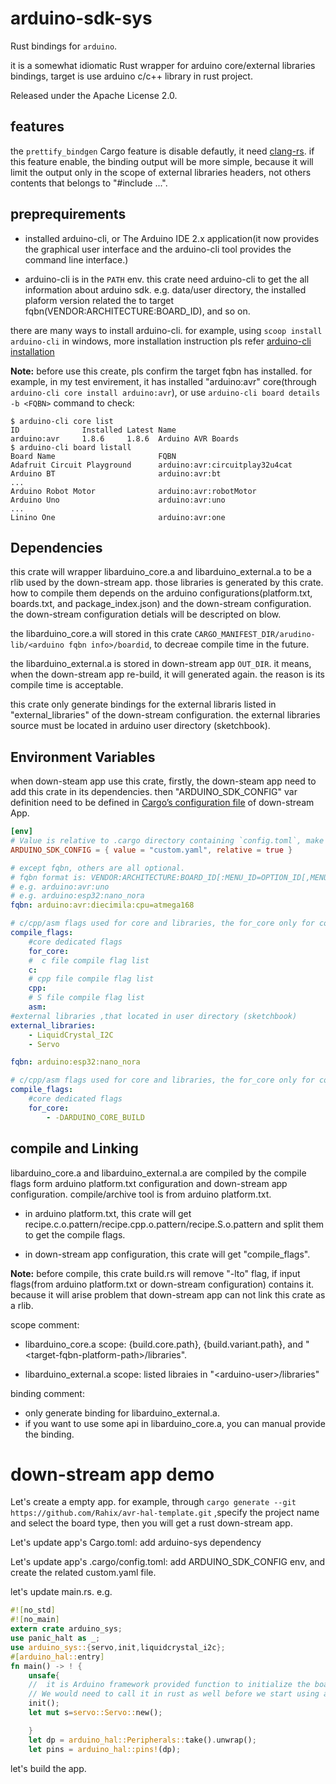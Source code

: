 # arduino-sdk-sys

Rust bindings for `arduino`.

it is a somewhat idiomatic Rust wrapper for arduino core/external libraries bindings, target is use arduino c/c++ library in rust project.

Released under the Apache License 2.0.

## features

the `prettify_bindgen` Cargo feature is disable defautly, it need [clang-rs](https://github.com/KyleMayes/clang-rs). if this feature enable, the binding output will be more simple, because it will limit the output only in the scope of external libraries headers, not others contents that belongs to "#include ...".

## preprequirements

- installed arduino-cli, or The Arduino IDE 2.x application(it now provides the graphical user interface and the arduino-cli tool provides the command line interface.) 

- arduino-cli is  in the `PATH` env. this crate need arduino-cli to get the all information about arduino sdk. e.g. data/user directory, the installed plaform version related the to target fqbn(VENDOR:ARCHITECTURE:BOARD_ID), and so on.

there are many ways to install arduino-cli. for example, using `scoop install arduino-cli` in windows, more installation instruction pls refer [arduino-cli installation](https://arduino.github.io/arduino-cli/0.36/installation/)

**Note:** before use this create, pls confirm the target fqbn has installed. for example, in my test envirement, it has installed "arduino:avr" core(through `arduino-cli core install arduino:avr`), or use `arduino-cli board details -b <FQBN>` command to check:
```shell
$ arduino-cli core list
ID              Installed Latest Name
arduino:avr     1.8.6     1.8.6  Arduino AVR Boards
$ arduino-cli board listall
Board Name                       FQBN
Adafruit Circuit Playground      arduino:avr:circuitplay32u4cat
Arduino BT                       arduino:avr:bt
...
Arduino Robot Motor              arduino:avr:robotMotor
Arduino Uno                      arduino:avr:uno
...
Linino One                       arduino:avr:one
```
## Dependencies

this crate will wrapper libarduino_core.a and libarduino_external.a to be a rlib used by the down-stream app. those libraries is generated by this crate. how to compile them depends on the  arduino configurations(platform.txt, boards.txt, and package_index.json) and the down-stream configuration. the down-stream configuration detials will be descripted on blow.

the libarduino_core.a will stored in this crate `CARGO_MANIFEST_DIR/arudino-lib/<arduino fqbn info>/boardid`, to decreae compile time in the future.

the libarduino_external.a is stored in down-stream app `OUT_DIR`. it means, when the down-stream app re-build, it will generated again. the reason is its compile time is acceptable.

this crate only generate bindings for the external libraris listed in "external_libraries" of the down-stream configuration. the external libraries source must be located in arduino user directory (sketchbook).

## Environment Variables

when down-steam app use this crate, firstly, the down-steam app need to add this crate in its dependencies. then  "ARDUINO_SDK_CONFIG" var definition need to be defined 
in  [Cargo’s configuration file](https://doc.rust-lang.org/cargo/reference/config.html) of down-stream App. 

```toml
[env]
# Value is relative to .cargo directory containing `config.toml`, make absolute
ARDUINO_SDK_CONFIG = { value = "custom.yaml", relative = true }
```


```yaml
# except fqbn, others are all optional.
# fqbn format is: VENDOR:ARCHITECTURE:BOARD_ID[:MENU_ID=OPTION_ID[,MENU2_ID=OPTION_ID ...]]
# e.g. arduino:avr:uno
# e.g. arduino:esp32:nano_nora
fqbn: arduino:avr:diecimila:cpu=atmega168

# c/cpp/asm flags used for core and libraries, the for_core only for core module
compile_flags:
    #core dedicated flags
    for_core:
    #  c file compile flag list
    c:
    # cpp file compile flag list
    cpp:
    # S file compile flag list
    asm:
#external libraries ,that located in user directory (sketchbook)
external_libraries:
    - LiquidCrystal_I2C
    - Servo
```

```yaml
fqbn: arduino:esp32:nano_nora

# c/cpp/asm flags used for core and libraries, the for_core only for core module
compile_flags:
    #core dedicated flags
    for_core:
        - -DARDUINO_CORE_BUILD
```



## compile and Linking

libarduino_core.a and libarduino_external.a are compiled by the compile flags form arduino platform.txt configuration and down-stream app configuration. compile/archive tool is from arduino platform.txt.

- in arduino platform.txt, this crate will get recipe.c.o.pattern/recipe.cpp.o.pattern/recipe.S.o.pattern and split them to get the compile flags.

- in down-stream app configuration, this crate will get "compile_flags".

**Note:** before compile, this crate build.rs will remove "-lto" flag, if input flags(from arduino platform.txt or down-stream configuration)  contains it. because it will arise problem  that down-stream app can not link this crate as a rlib.

scope comment:
- libarduino_core.a scope:  {build.core.path}, {build.variant.path}, and "\<target-fqbn-platform-path>/libraries".

- libarduino_external.a scope: listed libraies in "\<arduino-user>/libraries"

binding comment:

- only generate binding for libarduino_external.a. 
- if you want to use some api in libarduino_core.a, you can manual provide the binding.

# down-stream app demo

Let's create a empty app. for example, through `cargo generate --git https://github.com/Rahix/avr-hal-template.git` ,specify the project name and select the board type, then you will get a rust down-stream app.  

Let's update app's Cargo.toml: add arduino-sys dependency

Let's update app's .cargo/config.toml: add ARDUINO_SDK_CONFIG env, and create the related custom.yaml file.

let's update main.rs. e.g.

```rust
#![no_std]
#![no_main]
extern crate arduino_sys;
use panic_halt as _;
use arduino_sys::{servo,init,liquidcrystal_i2c};
#[arduino_hal::entry]
fn main() -> ! {
    unsafe{
    //  it is Arduino framework provided function to initialize the board. 
    // We would need to call it in rust as well before we start using any Arduino library    
    init();
    let mut s=servo::Servo::new();

    }
    let dp = arduino_hal::Peripherals::take().unwrap();
    let pins = arduino_hal::pins!(dp);

```

let's build the app.
